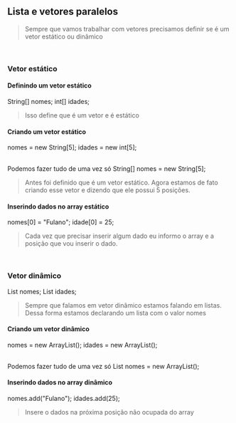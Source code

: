 ## Lista e vetores paralelos

> Sempre que vamos trabalhar com vetores precisamos definir se é um vetor estático ou dinâmico

<br>

### Vetor estático

#### Definindo um vetor estático

String[] nomes;
int[] idades;
>Isso define que é um vetor e é estático

#### Criando um vetor estático
nomes = new String[5];
idades = new int[5];

<br>
Podemos fazer tudo de uma vez só
String[] nomes = new String[5];

>Antes foi definido que é um vetor estático. Agora estamos de fato criando esse vetor e dizendo que ele possui 5 posições.

#### Inserindo dados no array estático
nomes[0] = "Fulano";
idade[0] = 25;
>Cada vez que precisar inserir algum dado eu informo o array e a posição que vou inserir o dado.

<br>

### Vetor dinâmico

List<String> nomes;
List<int> idades;
>Sempre que falamos em vetor dinâmico estamos falando em listas. Dessa forma estamos declarando um lista com o valor nomes

#### Criando um vetor dinâmico
nomes = new ArrayList();
idades = new ArrayList();

<br>
Podemos fazer tudo de uma vez só
List<String> nomes = new ArrayList();

#### Inserindo dados no array dinâmico
nomes.add("Fulano");
idades.add(25);
>Insere o dados na próxima posição não ocupada do array